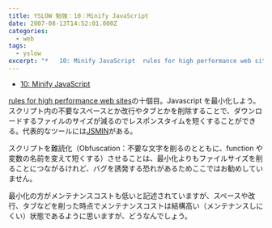 ```yaml
---
title: YSLOW 勉強：10：Minify JavaScript
date: 2007-08-13T14:52:01.000Z
categories:
  - web
tags:
  - yslow
excerpt: "*   10: Minify JavaScript  rules for high performance web sitesの十個目。Javascriptを最小化しよう。スクリプト内の不要なスペースとか改行やタブとかを削除することで、ダウンロードするファイルのサイズが減るのでレスポンスタイムを短くすることができる。代表的なツールにはJSMINがある。"
---
```


- [10: Minify JavaScript](http://developer.yahoo.com/performance/rules.html#minify)

[rules for high performance web sites](http://developer.yahoo.com/performance/rules.html)の十個目。Javascript を最小化しよう。スクリプト内の不要なスペースとか改行やタブとかを削除することで、ダウンロードするファイルのサイズが減るのでレスポンスタイムを短くすることができる。代表的なツールには[JSMIN](http://www.crockford.com/javascript/jsmin.html)がある。

スクリプトを難読化（Obfuscation：不要な文字を削るのとともに、function や変数の名前を変えて短くする）させることは、最小化よりもファイルサイズを削ることにつながるけれど、バグを誘発する恐れがあるためここではお勧めしていません。

最小化の方がメンテナンスコストも低いと記述されていますが、スペースや改行、タブなどを削った時点でメンテナンスコストは結構高い（メンテナンスしにくい）状態であるように思いますが、どうなんでしょう。

